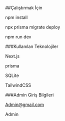 ##Çalıştırmak İçin


npm install


npx prisma migrate deploy


npm run dev




###Kullanılan Teknolojiler


Next.js

prisma

SQLite

TailwindCSS



###Admin Giriş Bilgileri

Admin@gmail.com

Admin
